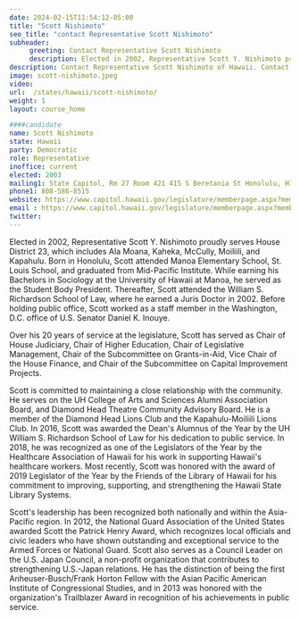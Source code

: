 ```yaml
---
date: 2024-02-15T11:54:12-05:00
title: "Scott Nishimoto"
seo_title: "contact Representative Scott Nishimoto"
subheader:
     greeting: Contact Representative Scott Nishimoto
     description: Elected in 2002, Representative Scott Y. Nishimoto proudly serves House District 23, which includes Ala Moana, Kaheka, McCully, Moiliili, and Kapahulu.
description: Contact Representative Scott Nishimoto of Hawaii. Contact information for Scott Nishimoto includes email address, phone number, and mailing address.
image: scott-nishimoto.jpeg
video:
url:  /states/hawaii/scott-nishimoto/
weight: 1
layout: course_home

####candidate
name: Scott Nishimoto
state: Hawaii
party: Democratic
role: Representative
inoffice: current
elected: 2003
mailing1: State Capitol, Rm 27 Room 421 415 S Beretania St Honolulu, HI 96813
phone1: 808-586-8515
website: https://www.capitol.hawaii.gov/legislature/memberpage.aspx?member=103&year=2024/
email : https://www.capitol.hawaii.gov/legislature/memberpage.aspx?member=103&year=2024/
twitter:
---
```


Elected in 2002, Representative Scott Y. Nishimoto proudly serves House District 23, which includes Ala Moana, Kaheka, McCully, Moiliili, and Kapahulu. Born in Honolulu, Scott attended Manoa Elementary School, St. Louis School, and graduated from Mid-Pacific Institute. While earning his Bachelors in Sociology at the University of Hawaii at Manoa, he served as the Student Body President. Thereafter, Scott attended the William S. Richardson School of Law, where he earned a Juris Doctor in 2002. Before holding public office, Scott worked as a staff member in the Washington, D.C. office of U.S. Senator Daniel K. Inouye.

Over his 20 years of service at the legislature, Scott has served as Chair of House Judiciary, Chair of Higher Education, Chair of Legislative Management, Chair of the Subcommittee on Grants-in-Aid, Vice Chair of the House Finance, and Chair of the Subcommittee on Capital Improvement Projects.

Scott is committed to maintaining a close relationship with the community. He serves on the UH College of Arts and Sciences Alumni Association Board, and Diamond Head Theatre Community Advisory Board. He is a member of the Diamond Head Lions Club and the Kapahulu-Moiliili Lions Club. In 2016, Scott was awarded the Dean's Alumnus of the Year by the UH William S. Richardson School of Law for his dedication to public service. In 2018, he was recognized as one of the Legislators of the Year by the Healthcare Association of Hawaii for his work in supporting Hawaii's healthcare workers. Most recently, Scott was honored with the award of 2019 Legislator of the Year by the Friends of the Library of Hawaii for his commitment to improving, supporting, and strengthening the Hawaii State Library Systems.

Scott's leadership has been recognized both nationally and within the Asia-Pacific region. In 2012, the National Guard Association of the United States awarded Scott the Patrick Henry Award, which recognizes local officials and civic leaders who have shown outstanding and exceptional service to the Armed Forces or National Guard. Scott also serves as a Council Leader on the U.S. Japan Council, a non-profit organization that contributes to strengthening U.S.-Japan relations. He has the distinction of being the first Anheuser-Busch/Frank Horton Fellow with the Asian Pacific American Institute of Congressional Studies, and in 2013 was honored with the organization's Trailblazer Award in recognition of his achievements in public service.
